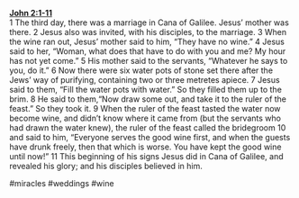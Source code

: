 **[John 2:1-11](http://www.blueletterbible.org/search/preSearch.cfm?Criteria=John+2.1-11&t=NIV)**  
1 The third day, there was a marriage in Cana of Galilee. Jesus’ mother was there. 2 Jesus also was invited, with his disciples, to the marriage. 3 When the wine ran out, Jesus’ mother said to him, “They have no wine.” 4 Jesus said to her, “Woman, what does that have to do with you and me? My hour has not yet come.” 5 His mother said to the servants, “Whatever he says to you, do it.” 6 Now there were six water pots of stone set there after the Jews’ way of purifying, containing two or three metretes apiece. 7 Jesus said to them, “Fill the water pots with water.” So they filled them up to the brim. 8 He said to them,“Now draw some out, and take it to the ruler of the feast.” So they took it. 9 When the ruler of the feast tasted the water now become wine, and didn’t know where it came from (but the servants who had drawn the water knew), the ruler of the feast called the bridegroom 10 and said to him, “Everyone serves the good wine first, and when the guests have drunk freely, then that which is worse. You have kept the good wine until now!” 11 This beginning of his signs Jesus did in Cana of Galilee, and revealed his glory; and his disciples believed in him.

#miracles #weddings #wine